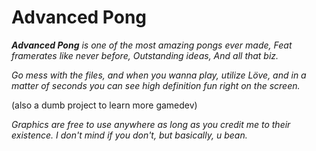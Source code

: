 # Advanced Pong
***Advanced Pong*** 
*is one of the most amazing pongs ever made,*
*Feat framerates like never before,*
*Outstanding ideas,*
*And all that biz.*

*Go mess with the files, and when you wanna play,*
*utilize Löve, and in a matter of seconds you can see high definition fun right on the screen.*

(also a dumb project to learn more gamedev)

*Graphics are free to use anywhere as long as you credit me to their existence. I don't mind if you don't, but basically, u bean.*
